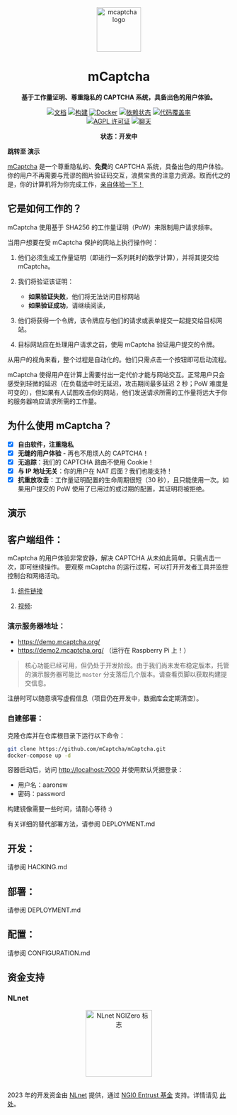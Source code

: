 <div align="center">
<img width="100px" alt="mcaptcha logo" src="./docs/res/icon-trans.png" />
  <h1>mCaptcha</h1>
  <p>
    <strong>
基于工作量证明、尊重隐私的 CAPTCHA 系统，具备出色的用户体验。
</strong>
  </p>

[![文档](https://img.shields.io/badge/文档-master-blue?style=flat-square)](https://mcaptcha.github.io/mCaptcha/mCaptcha/)
[![构建](https://github.com/mCaptcha/mCaptcha/actions/workflows/linux.yml/badge.svg)](https://github.com/mCaptcha/mCaptcha/actions/workflows/linux.yml)
[![Docker](https://img.shields.io/docker/pulls/mcaptcha/mcaptcha)](https://hub.docker.com/r/mcaptcha/mcaptcha)
[![依赖状态](https://deps.rs/repo/github/mCaptcha/mCaptcha/status.svg?style=flat-square)](https://deps.rs/repo/github/mCaptcha/mCaptcha)
[![代码覆盖率](https://codecov.io/gh/mCaptcha/mCaptcha/branch/master/graph/badge.svg?style=flat-square)](https://codecov.io/gh/mCaptcha/mCaptcha)
<br />
[![AGPL 许可证](https://img.shields.io/badge/许可证-AGPL-blue.svg?style=flat-square)](http://www.gnu.org/licenses/agpl-3.0)
[![聊天](https://img.shields.io/badge/matrix-+mcaptcha:matrix.batsense.net-purple?style=flat-square)](https://matrix.to/#/+mcaptcha:matrix.batsense.net)

**状态：开发中**

</div>

**跳转至 演示**

[mCaptcha](https://mcaptcha.org) 是一个尊重隐私的、**免费**的 CAPTCHA
系统，具备出色的用户体验。你的用户不再需要与荒谬的图片验证码交互，浪费宝贵的注意力资源。取而代之的是，你的计算机将为你完成工作，[亲自体验一下！](https://demo.mcaptcha.org/widget/?sitekey=pHy0AktWyOKuxZDzFfoaewncWecCHo23)

## 它是如何工作的？

mCaptcha 使用基于 SHA256 的工作量证明（PoW）来限制用户请求频率。

当用户想要在受 mCaptcha 保护的网站上执行操作时：

1. 他们必须生成工作量证明（即进行一系列耗时的数学计算），并将其提交给 mCaptcha。

2. 我们将验证该证明：

    - **如果验证失败**，他们将无法访问目标网站
    - **如果验证成功**，请继续阅读，

3. 他们将获得一个令牌，该令牌应与他们的请求或表单提交一起提交给目标网站。

4. 目标网站应在处理用户请求之前，使用 mCaptcha 验证用户提交的令牌。

从用户的视角来看，整个过程是自动化的。他们只需点击一个按钮即可启动流程。

mCaptcha 使得用户在计算上需要付出一定代价才能与网站交互。正常用户只会感受到轻微的延迟（在负载适中时无延迟，攻击期间最多延迟 2 秒；PoW 难度是可变的），但如果有人试图攻击你的网站，他们发送请求所需的工作量将远大于你的服务器响应请求所需的工作量。

## 为什么使用 mCaptcha？

-   [x] **自由软件，注重隐私**
-   [x] **无缝的用户体验** - 再也不用烦人的 CAPTCHA！
-   [x] **无追踪**：我们的 CAPTCHA 路由不使用 Cookie！
-   [x] **与 IP 地址无关**：你的用户在 NAT 后面？我们也能支持！
-   [x] **抗重放攻击**：工作量证明配置的生命周期很短（30 秒），且只能使用一次。如果用户提交的 PoW 使用了已用过的或过期的配置，其证明将被拒绝。

## 演示

## 客户端组件：

mCaptcha 的用户体验非常安静，解决 CAPTCHA 从未如此简单。只需点击一次，即可继续操作。
要观察 mCaptcha 的运行过程，可以打开开发者工具并监控控制台和网络活动。

1. [组件链接](https://demo.mcaptcha.org/widget/?sitekey=pHy0AktWyOKuxZDzFfoaewncWecCHo23)

2. [视频](https://github.com/mCaptcha/mCaptcha/blob/master/docs/res/widget-in-action.mp4?raw=true):

### 演示服务器地址：

-   https://demo.mcaptcha.org/
-   https://demo2.mcaptcha.org/ （运行在 Raspberry Pi 上！）

> 核心功能已经可用，但仍处于开发阶段。由于我们尚未发布稳定版本，托管的演示服务器可能比 `master` 分支落后几个版本。请查看页脚以获取构建提交信息。

注册时可以随意填写虚假信息（项目仍在开发中，数据库会定期清空）。

### 自建部署：

克隆仓库并在仓库根目录下运行以下命令：

```bash
git clone https://github.com/mCaptcha/mCaptcha.git
docker-compose up -d
```

容器启动后，访问 [http://localhost:7000](http://localhost:7000) 并使用默认凭据登录：

-   用户名：aaronsw
-   密码：password

构建镜像需要一些时间，请耐心等待 :)

有关详细的替代部署方法，请参阅 DEPLOYMENT.md

## 开发：

请参阅 HACKING.md

## 部署：

请参阅 DEPLOYMENT.md

## 配置：

请参阅 CONFIGURATION.md

## 资金支持

### NLnet

<div align="center">
	<img
		height="150px"
		alt="NLnet NGIZero 标志"
		src="./docs/third-party/NGIZero-green.hex.svg"
	/>
</div>

<br />

2023 年的开发资金由 [NLnet](https://nlnet.nl/) 提供，通过 [NGI0 Entrust 基金](https://nlnet.nl/entrust) 支持。详情请见 [此处](https://nlnet.nl/project/mCaptcha/)。